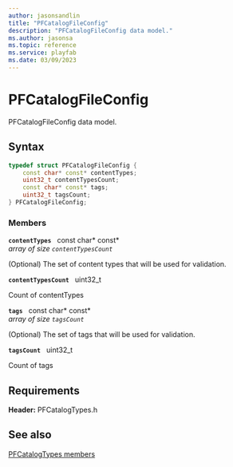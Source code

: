 ```yaml
---
author: jasonsandlin
title: "PFCatalogFileConfig"
description: "PFCatalogFileConfig data model."
ms.author: jasonsa
ms.topic: reference
ms.service: playfab
ms.date: 03/09/2023
---
```


# PFCatalogFileConfig  

PFCatalogFileConfig data model.  

## Syntax  
  
```cpp
typedef struct PFCatalogFileConfig {  
    const char* const* contentTypes;  
    uint32_t contentTypesCount;  
    const char* const* tags;  
    uint32_t tagsCount;  
} PFCatalogFileConfig;  
```
  
### Members  
  
**`contentTypes`** &nbsp; const char* const*  
*array of size `contentTypesCount`*  
  
(Optional) The set of content types that will be used for validation.
  
**`contentTypesCount`** &nbsp; uint32_t  
  
Count of contentTypes
  
**`tags`** &nbsp; const char* const*  
*array of size `tagsCount`*  
  
(Optional) The set of tags that will be used for validation.
  
**`tagsCount`** &nbsp; uint32_t  
  
Count of tags
  
  
## Requirements  
  
**Header:** PFCatalogTypes.h
  
## See also  
[PFCatalogTypes members](../pfcatalogtypes_members.md)  

  
  
